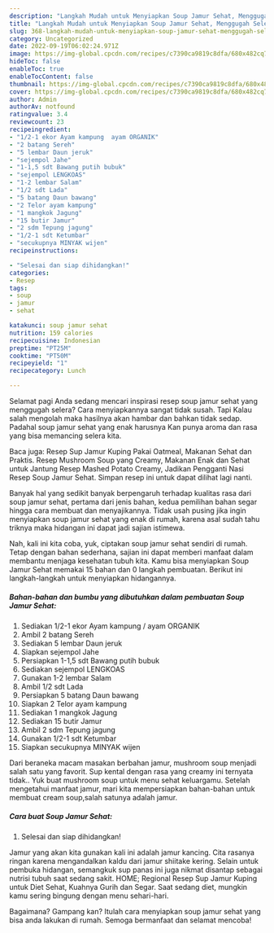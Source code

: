 ```yaml
---
description: "Langkah Mudah untuk Menyiapkan Soup Jamur Sehat, Menggugah Selera"
title: "Langkah Mudah untuk Menyiapkan Soup Jamur Sehat, Menggugah Selera"
slug: 368-langkah-mudah-untuk-menyiapkan-soup-jamur-sehat-menggugah-selera
category: Uncategorized
date: 2022-09-19T06:02:24.971Z
image: https://img-global.cpcdn.com/recipes/c7390ca9819c8dfa/680x482cq70/soup-jamur-sehat-foto-resep-utama.jpg
hideToc: false
enableToc: true
enableTocContent: false
thumbnail: https://img-global.cpcdn.com/recipes/c7390ca9819c8dfa/680x482cq70/soup-jamur-sehat-foto-resep-utama.jpg
cover: https://img-global.cpcdn.com/recipes/c7390ca9819c8dfa/680x482cq70/soup-jamur-sehat-foto-resep-utama.jpg
author: Admin
authorAv: notfound
ratingvalue: 3.4
reviewcount: 23
recipeingredient:
- "1/2-1 ekor Ayam kampung  ayam ORGANIK"
- "2 batang Sereh"
- "5 lembar Daun jeruk"
- "sejempol Jahe"
- "1-1,5 sdt Bawang putih bubuk"
- "sejempol LENGKOAS"
- "1-2 lembar Salam"
- "1/2 sdt Lada"
- "5 batang Daun bawang"
- "2 Telor ayam kampung"
- "1 mangkok Jagung"
- "15 butir Jamur"
- "2 sdm Tepung jagung"
- "1/2-1 sdt Ketumbar"
- "secukupnya MINYAK wijen"
recipeinstructions:

- "Selesai dan siap dihidangkan!"
categories:
- Resep
tags:
- soup
- jamur
- sehat

katakunci: soup jamur sehat 
nutrition: 159 calories
recipecuisine: Indonesian
preptime: "PT25M"
cooktime: "PT50M"
recipeyield: "1"
recipecategory: Lunch

---
```



Selamat pagi Anda sedang mencari inspirasi resep soup jamur sehat yang menggugah selera? Cara menyiapkannya sangat tidak susah. Tapi Kalau salah mengolah maka hasilnya akan hambar dan bahkan tidak sedap. Padahal soup jamur sehat yang enak harusnya Kan punya aroma dan rasa yang bisa memancing selera kita.


Baca juga: Resep Sup Jamur Kuping Pakai Oatmeal, Makanan Sehat dan Praktis. Resep Mushroom Soup yang Creamy, Makanan Enak dan Sehat untuk Jantung Resep Mashed Potato Creamy, Jadikan Pengganti Nasi Resep Soup Jamur Sehat. Simpan resep ini untuk dapat dilihat lagi nanti.

Banyak hal yang sedikit banyak berpengaruh terhadap kualitas rasa dari soup jamur sehat, pertama dari jenis bahan, kedua pemilihan bahan segar hingga cara membuat dan menyajikannya. Tidak usah pusing jika ingin menyiapkan soup jamur sehat yang enak di rumah, karena asal sudah tahu triknya maka hidangan ini dapat jadi sajian istimewa.


Nah, kali ini kita coba, yuk, ciptakan soup jamur sehat sendiri di rumah. Tetap dengan bahan sederhana, sajian ini dapat memberi manfaat dalam membantu menjaga kesehatan tubuh kita. Kamu bisa menyiapkan Soup Jamur Sehat memakai 15 bahan dan 0 langkah pembuatan. Berikut ini langkah-langkah untuk menyiapkan hidangannya.

<!--inarticleads1-->

##### Bahan-bahan dan bumbu yang dibutuhkan dalam pembuatan Soup Jamur Sehat:

1. Sediakan 1/2-1 ekor Ayam kampung / ayam ORGANIK
1. Ambil 2 batang Sereh
1. Sediakan 5 lembar Daun jeruk
1. Siapkan sejempol Jahe
1. Persiapkan 1-1,5 sdt Bawang putih bubuk
1. Sediakan sejempol LENGKOAS
1. Gunakan 1-2 lembar Salam
1. Ambil 1/2 sdt Lada
1. Persiapkan 5 batang Daun bawang
1. Siapkan 2 Telor ayam kampung
1. Sediakan 1 mangkok Jagung
1. Sediakan 15 butir Jamur
1. Ambil 2 sdm Tepung jagung
1. Gunakan 1/2-1 sdt Ketumbar
1. Siapkan secukupnya MINYAK wijen


Dari beraneka macam masakan berbahan jamur, mushroom soup menjadi salah satu yang favorit. Sup kental dengan rasa yang creamy ini ternyata tidak.. Yuk buat mushroom soup untuk menu sehat keluargamu. Setelah mengetahui manfaat jamur, mari kita mempersiapkan bahan-bahan untuk membuat cream soup,salah satunya adalah jamur. 

<!--inarticleads2-->

##### Cara buat Soup Jamur Sehat:


1. Selesai dan siap dihidangkan!

Jamur yang akan kita gunakan kali ini adalah jamur kancing. Cita rasanya ringan karena mengandalkan kaldu dari jamur shiitake kering. Selain untuk pembuka hidangan, semangkuk sup panas ini juga nikmat disantap sebagai nutrisi tubuh saat sedang sakit. HOME; Regional Resep Sup Jamur Kuping untuk Diet Sehat, Kuahnya Gurih dan Segar. Saat sedang diet, mungkin kamu sering bingung dengan menu sehari-hari. 

Bagaimana? Gampang kan? Itulah cara menyiapkan soup jamur sehat yang bisa anda lakukan di rumah. Semoga bermanfaat dan selamat mencoba!

